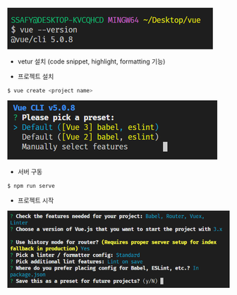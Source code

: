 ![image-20221130132006728](README.assets/image-20221130132006728.png)

- vetur 설치 (code snippet, highlight, formatting 기능)



- 프로젝트 설치

```bash
$ vue create <project name>
```

![image-20221130132308593](README.assets/image-20221130132308593.png)



- 서버 구동

```bash
$ npm run serve
```



- 프로젝트 시작

![image-20221130135958657](README.assets/image-20221130135958657.png)

